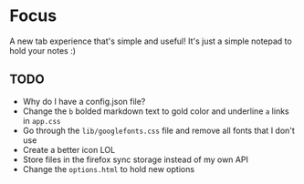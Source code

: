 # Focus

A new tab experience that's simple and useful! It's just a simple notepad to hold your notes :)

## TODO

- Why do I have a config.json file?
- Change the `b` bolded markdown text to gold color and underline `a` links in `app.css`
- Go through the `lib/googlefonts.css` file and remove all fonts that I don't use
- Create a better icon LOL
- Store files in the firefox sync storage instead of my own API
- Change the `options.html` to hold new options